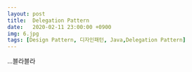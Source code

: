 ```yaml
---
layout: post
title:  Delegation Pattern
date:   2020-02-11 23:00:00 +0900
img: 6.jpg
tags: [Design Pattern, 디자인패턴, Java,Delegation Pattern]
---
```


...블라블라



